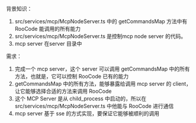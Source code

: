 背景知识：

1. src/services/mcp/McpNodeServer.ts 中的 getCommandsMap 方法中有 RooCode 能调用的所有能力
2. src/services/mcp/McpNodeServer.ts 是控制mcp node server 的代码。
3. mcp server 在server 目录中

需求：

1. 完成一个 mcp server，这个 server 可以调用 getCommandsMap 中的所有方法，也就是，它可以控制 RooCode 已有的能力
2. getCommandsMap 中的所有方法，能够暴露给调用 mcp server 的 client，让它能够选择合适的方法来调用 RooCode
3. 这个 MCP Server 是从 child_process 中启动的，所以在 src/services/mcp/McpNodeServer.ts 中他能与 RooCode 进行通信
4. mcp server 基于 sse 的方式实现，要保证它能够被顺利的调用
